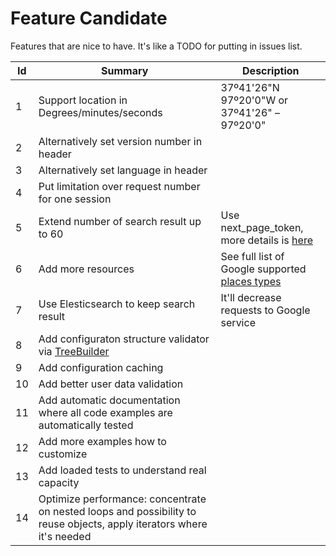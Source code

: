 Feature Candidate
=================
Features that are nice to have. It's like a TODO for putting in issues list.

Id  | Summary | Description
--- |---      | --- 
1   | Support location in Degrees/minutes/seconds | 37º41'26"N 97º20'0"W or 37º41'26" –97º20'0"
2   | Alternatively set version number in header | 
3   | Alternatively set language in header |
4   | Put limitation over request number for one session | 
5   | Extend number of search result up to 60 | Use next_page_token, more details is [here](https://developers.google.com/places/web-service/search#PlaceSearchPaging)
6   | Add more resources | See full list of Google supported [places types](https://developers.google.com/places/web-service/supported_types)
7   | Use Elesticsearch to keep search result | It'll decrease requests to Google service
8   | Add configuraton structure validator via [TreeBuilder](http://symfony.com/doc/current/components/config/definition.html) |
9   | Add configuration caching | 
10  | Add better user data validation | 
11  | Add automatic documentation where all code examples are automatically tested 
12  | Add more examples how to customize | 
13  | Add loaded tests to understand real capacity
14  | Optimize performance: concentrate on nested loops and possibility to reuse objects, apply iterators where it's needed
